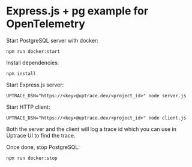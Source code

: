 # Express.js + pg example for OpenTelemetry

Start PostgreSQL server with docker:

```shell
npm run docker:start
```

Install dependencies:

```shell
npm install
```

Start Express.js server:

```shell
UPTRACE_DSN="https://<key>@uptrace.dev/<project_id>" node server.js
```

Start HTTP client:

```shell
UPTRACE_DSN="https://<key>@uptrace.dev/<project_id>" node client.js
```

Both the server and the client will log a trace id which you can use in Uptrace UI to find the
trace.

Once done, stop PostgreSQL:

```shell
npm run docker:stop
```

